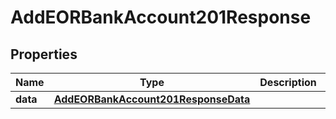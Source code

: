 

# AddEORBankAccount201Response


## Properties

| Name | Type | Description | Notes |
|------------ | ------------- | ------------- | -------------|
|**data** | [**AddEORBankAccount201ResponseData**](AddEORBankAccount201ResponseData.md) |  |  |



